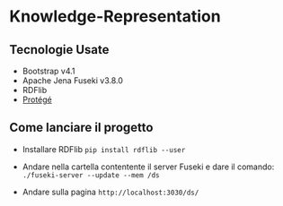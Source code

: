 # Knowledge-Representation

## Tecnologie Usate
- Bootstrap v4.1
- Apache Jena Fuseki v3.8.0
- RDFlib 
- [Protégé](https://github.com/antoniofaienza93/Knowledge-Representation/blob/master/docs/ontology.md#definizione-di-unontologia)

## Come lanciare il progetto
- Installare RDFlib `pip install rdflib --user`

- Andare nella cartella contentente il server Fuseki e dare il comando: ```./fuseki-server --update --mem /ds```

- Andare sulla pagina `http://localhost:3030/ds/`
